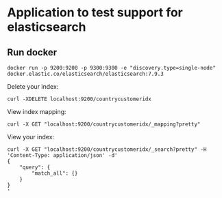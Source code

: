 # Application to test support for elasticsearch

## Run docker

~~~
docker run -p 9200:9200 -p 9300:9300 -e "discovery.type=single-node" docker.elastic.co/elasticsearch/elasticsearch:7.9.3
~~~

Delete your index:

~~~
curl -XDELETE localhost:9200/countrycustomeridx
~~~

View index mapping:

~~~
curl -X GET "localhost:9200/countrycustomeridx/_mapping?pretty"
~~~

View your index:

~~~
curl -X GET "localhost:9200/countrycustomeridx/_search?pretty" -H 'Content-Type: application/json' -d'
{
    "query": {
        "match_all": {}
    }
}
'
~~~